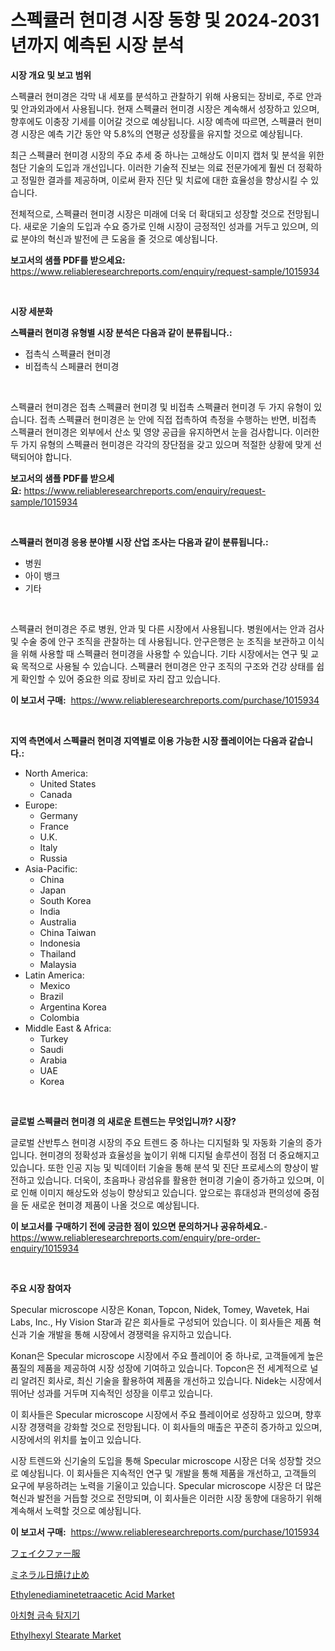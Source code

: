 <p><h1>스펙큘러 현미경 시장 동향 및 2024-2031년까지 예측된 시장 분석</h1></p><p><strong>시장 개요 및 보고 범위</strong></p>
<p><p>스펙큘러 현미경은 각막 내 세포를 분석하고 관찰하기 위해 사용되는 장비로, 주로 안과 및 안과외과에서 사용됩니다. 현재 스펙큘러 현미경 시장은 계속해서 성장하고 있으며, 향후에도 이충장 기세를 이어갈 것으로 예상됩니다. 시장 예측에 따르면, 스펙큘러 현미경 시장은 예측 기간 동안 약 5.8%의 연평균 성장률을 유지할 것으로 예상됩니다.</p><p>최근 스펙큘러 현미경 시장의 주요 추세 중 하나는 고해상도 이미지 캡처 및 분석을 위한 첨단 기술의 도입과 개선입니다. 이러한 기술적 진보는 의료 전문가에게 훨씬 더 정확하고 정밀한 결과를 제공하며, 이로써 환자 진단 및 치료에 대한 효율성을 향상시킬 수 있습니다.</p><p>전체적으로, 스펙큘러 현미경 시장은 미래에 더욱 더 확대되고 성장할 것으로 전망됩니다. 새로운 기술의 도입과 수요 증가로 인해 시장이 긍정적인 성과를 거두고 있으며, 의료 분야의 혁신과 발전에 큰 도움을 줄 것으로 예상됩니다.</p></p>
<p><strong>보고서의 샘플 PDF를 받으세요:</strong> <a href="https://www.reliableresearchreports.com/enquiry/request-sample/1015934">https://www.reliableresearchreports.com/enquiry/request-sample/1015934</a></p>
<p>&nbsp;</p>
<p><strong>시장 세분화</strong></p>
<p><strong>스펙큘러 현미경 유형별 시장 분석은 다음과 같이 분류됩니다.:</strong></p>
<p><ul><li>접촉식 스펙큘러 현미경</li><li>비접촉식 스페큘러 현미경</li></ul></p>
<p>&nbsp;</p>
<p><p>스펙큘러 현미경은 접촉 스펙큘러 현미경 및 비접촉 스펙큘러 현미경 두 가지 유형이 있습니다. 접촉 스펙큘러 현미경은 눈 안에 직접 접촉하여 측정을 수행하는 반면, 비접촉 스펙큘러 현미경은 외부에서 산소 및 영양 공급을 유지하면서 눈을 검사합니다. 이러한 두 가지 유형의 스펙큘러 현미경은 각각의 장단점을 갖고 있으며 적절한 상황에 맞게 선택되어야 합니다.</p></p>
<p><strong>보고서의 샘플 PDF를 받으세요:</strong>&nbsp;<a href="https://www.reliableresearchreports.com/enquiry/request-sample/1015934">https://www.reliableresearchreports.com/enquiry/request-sample/1015934</a></p>
<p>&nbsp;</p>
<p><strong> 스펙큘러 현미경 응용 분야별 시장 산업 조사는 다음과 같이 분류됩니다.:</strong></p>
<p><ul><li>병원</li><li>아이 뱅크</li><li>기타</li></ul></p>
<p>&nbsp;</p>
<p><p>스펙큘러 현미경은 주로 병원, 안과 및 다른 시장에서 사용됩니다. 병원에서는 안과 검사 및 수술 중에 안구 조직을 관찰하는 데 사용됩니다. 안구은행은 눈 조직을 보관하고 이식을 위해 사용할 때 스펙큘러 현미경을 사용할 수 있습니다. 기타 시장에서는 연구 및 교육 목적으로 사용될 수 있습니다. 스펙큘러 현미경은 안구 조직의 구조와 건강 상태를 쉽게 확인할 수 있어 중요한 의료 장비로 자리 잡고 있습니다.</p></p>
<p><strong>이 보고서 구매:</strong>&nbsp; <a href="https://www.reliableresearchreports.com/purchase/1015934">https://www.reliableresearchreports.com/purchase/1015934</a></p>
<p>&nbsp;</p>
<p><strong>지역 측면에서 스펙큘러 현미경 지역별로 이용 가능한 시장 플레이어는 다음과 같습니다.:</strong></p>
<p><ul>
    <li>
        North America:
        <ul>
            <li>United States</li>
            <li>Canada</li>
        </ul>
    </li>
    <li>
        Europe:
        <ul>
            <li>Germany</li>
            <li>France</li>
            <li>U.K.</li>
            <li>Italy</li>
            <li>Russia</li>
        </ul>
    </li>
    <li>
        Asia-Pacific:
        <ul>
            <li>China</li>
            <li>Japan</li>
            <li>South Korea</li>
            <li>India</li>
            <li>Australia</li>
            <li>China Taiwan</li>
            <li>Indonesia</li>
            <li>Thailand</li>
            <li>Malaysia</li>
        </ul>
    </li>
    <li>
        Latin America:
        <ul>
            <li>Mexico</li>
            <li>Brazil</li>
            <li>Argentina Korea</li>
            <li>Colombia</li>
        </ul>
    </li>
    <li>
        Middle East & Africa:
        <ul>
            <li>Turkey</li>
            <li>Saudi</li>
            <li>Arabia</li>
            <li>UAE</li>
            <li>Korea</li>
        </ul>
    </li>
    </ul></p>
<p>&nbsp;</p>
<p><strong>글로벌 스펙큘러 현미경 의 새로운 트렌드는 무엇입니까? 시장?</strong></p>
<p><p>글로벌 산반투스 현미경 시장의 주요 트렌드 중 하나는 디지털화 및 자동화 기술의 증가입니다. 현미경의 정확성과 효율성을 높이기 위해 디지털 솔루션이 점점 더 중요해지고 있습니다. 또한 인공 지능 및 빅데이터 기술을 통해 분석 및 진단 프로세스의 향상이 발전하고 있습니다. 더욱이, 초음파나 광섬유를 활용한 현미경 기술이 증가하고 있으며, 이로 인해 이미지 해상도와 성능이 향상되고 있습니다. 앞으로는 휴대성과 편의성에 중점을 둔 새로운 현미경 제품이 나올 것으로 예상됩니다.</p></p>
<p><strong>이 보고서를 구매하기 전에 궁금한 점이 있으면 문의하거나 공유하세요.</strong>- <a href="https://www.reliableresearchreports.com/enquiry/pre-order-enquiry/1015934">https://www.reliableresearchreports.com/enquiry/pre-order-enquiry/1015934</a></p>
<p>&nbsp;</p>
<p><strong>주요 시장 참여자</strong></p>
<p><p>Specular microscope 시장은 Konan, Topcon, Nidek, Tomey, Wavetek, Hai Labs, Inc., Hy Vision Star과 같은 회사들로 구성되어 있습니다. 이 회사들은 제품 혁신과 기술 개발을 통해 시장에서 경쟁력을 유지하고 있습니다.</p><p>Konan은 Specular microscope 시장에서 주요 플레이어 중 하나로, 고객들에게 높은 품질의 제품을 제공하여 시장 성장에 기여하고 있습니다. Topcon은 전 세계적으로 널리 알려진 회사로, 최신 기술을 활용하여 제품을 개선하고 있습니다. Nidek는 시장에서 뛰어난 성과를 거두며 지속적인 성장을 이루고 있습니다. </p><p>이 회사들은 Specular microscope 시장에서 주요 플레이어로 성장하고 있으며, 향후 시장 경쟁력을 강화할 것으로 전망됩니다. 이 회사들의 매출은 꾸준히 증가하고 있으며, 시장에서의 위치를 높이고 있습니다.</p><p>시장 트렌드와 신기술의 도입을 통해 Specular microscope 시장은 더욱 성장할 것으로 예상됩니다. 이 회사들은 지속적인 연구 및 개발을 통해 제품을 개선하고, 고객들의 요구에 부응하려는 노력을 기울이고 있습니다. Specular microscope 시장은 더 많은 혁신과 발전을 거듭할 것으로 전망되며, 이 회사들은 이러한 시장 동향에 대응하기 위해 계속해서 노력할 것으로 예상됩니다.</p></p>
<p><strong>이 보고서 구매:</strong>&nbsp;&nbsp;<a href="https://www.reliableresearchreports.com/purchase/1015934">https://www.reliableresearchreports.com/purchase/1015934</a></p>
<p><p><a href="https://medium.com/@alyle7648/%E3%83%95%E3%82%A7%E3%82%A4%E3%82%AF%E3%83%95%E3%82%A1%E3%83%BC%E3%82%A6%E3%82%A7%E3%82%A2%E5%B8%82%E5%A0%B4-%E5%B8%82%E5%A0%B4cagr-%E5%B8%82%E5%A0%B4%E3%83%88%E3%83%AC%E3%83%B3%E3%83%89-%E3%81%8A%E3%82%88%E3%81%B3%E6%88%90%E9%95%B7%E6%88%A6%E7%95%A5%E3%81%AB%E9%96%A2%E3%81%99%E3%82%8B%E6%B4%9E%E5%AF%9F-4bb5254fc6ad">フェイクファー服</a></p><p><a href="https://medium.com/@abdielkilback/%E3%83%9F%E3%83%8D%E3%83%A9%E3%83%AB%E6%97%A5%E7%84%BC%E3%81%91%E6%AD%A2%E3%82%81%E5%B8%82%E5%A0%B4%E3%81%AE%E8%A7%A3%E8%AA%AD-%E5%B8%82%E5%A0%B4%E3%82%B7%E3%82%A7%E3%82%A2-%E3%83%88%E3%83%AC%E3%83%B3%E3%83%89-%E6%88%90%E9%95%B7%E3%83%91%E3%82%BF%E3%83%BC%E3%83%B3-8a4967a1150d">ミネラル日焼け止め</a></p><p><a href="https://github.com/bobicer/Market-Research-Report-List-2/blob/main/ethylenediaminetetraacetic-acid-market.md">Ethylenediaminetetraacetic Acid Market</a></p><p><a href="https://medium.com/@felipegrrady654556/%EC%95%84%EC%B9%98%EB%A9%94%ED%83%88%ED%83%90%EC%A7%80%EA%B8%B0-%EC%8B%9C%EC%9E%A5-%EC%84%B1%EA%B3%B5%EC%A0%81%EC%9D%B8-%EB%B9%84%EC%A6%88%EB%8B%88%EC%8A%A4-%EC%A0%84%EB%9E%B5%EC%9D%98-%EC%97%B4%EC%87%A0-2031%EB%85%84%EA%B9%8C%EC%A7%80-%EC%98%88%EC%B8%A1-065f81bcd1fb">아치형 금속 탐지기</a></p><p><a href="https://github.com/timeliteaut/Market-Research-Report-List-1/blob/main/ethylhexyl-stearate-market.md">Ethylhexyl Stearate Market</a></p></p>
